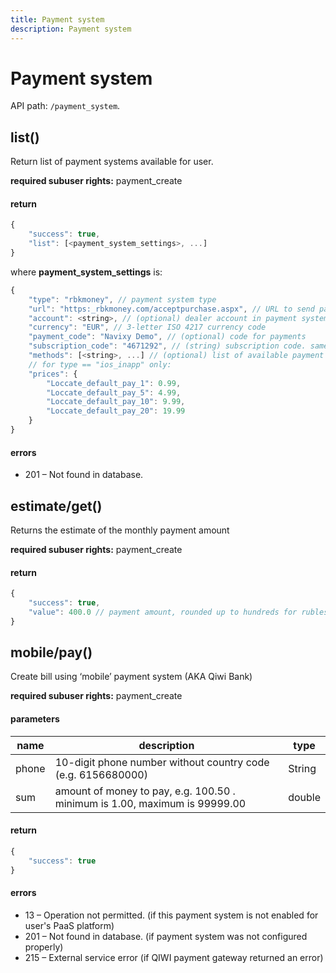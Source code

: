 ```yaml
---
title: Payment system
description: Payment system
---
```


# Payment system

API path: `/payment_system`.

## list()
Return list of payment systems available for user.

**required subuser rights:** payment_create

#### return
```javascript
{
    "success": true,
    "list": [<payment_system_settings>, ...]
}
```

where **payment_system_settings** is:
```javascript
{
    "type": "rbkmoney", // payment system type
    "url": "https:_rbkmoney.com/acceptpurchase.aspx", // URL to send payment info,
    "account": <string>, // (optional) dealer account in payment system (eshopId for RBK)
    "currency": "EUR", // 3-letter ISO 4217 currency code
    "payment_code": "Navixy Demo", // (optional) code for payments
    "subscription_code": "4671292", // (string) subscription code. same as "payment_code" for 2Checkout (formerly Avangate) but for subscriptions
    "methods": [<string>, ...] // (optional) list of available payment methods (may be empty)
    // for type == "ios_inapp" only:
    "prices": {
        "Loccate_default_pay_1": 0.99,
        "Loccate_default_pay_5": 4.99,
        "Loccate_default_pay_10": 9.99,
        "Loccate_default_pay_20": 19.99
    }
}
```

#### errors
* 201 – Not found in database.

## estimate/get()
Returns the estimate of the monthly payment amount

**required subuser rights:** payment_create

#### return
```javascript
{
    "success": true,
    "value": 400.0 // payment amount, rounded up to hundreds for rubles or to tens for other currencies
}
```

## mobile/pay()
Create bill using ‘mobile’ payment system (AKA Qiwi Bank)

**required subuser rights:** payment_create

#### parameters
name | description | type
--- | --- | ---
phone | 10-digit phone number without country code (e.g. 6156680000) | String
sum | amount of money to pay, e.g. 100.50 . minimum is 1.00, maximum is 99999.00 | double

#### return
```javascript
{
    "success": true
}
```

#### errors
* 13 – Operation not permitted. (if this payment system is not enabled for user's PaaS platform)
* 201 – Not found in database. (if payment system was not configured properly)
* 215 – External service error (if QIWI payment gateway returned an error)
